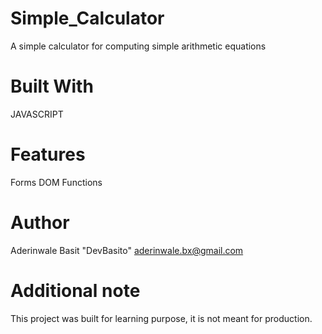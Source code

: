 # Simple_Calculator
A simple calculator for computing simple arithmetic equations 
# Built With
JAVASCRIPT
# Features
Forms
DOM
Functions
# Author
Aderinwale Basit "DevBasito" aderinwale.bx@gmail.com
# Additional note
This project was built for learning purpose, it is not meant for production.
